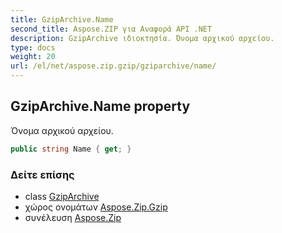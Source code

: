 ```yaml
---
title: GzipArchive.Name
second_title: Aspose.ZIP για Αναφορά API .NET
description: GzipArchive ιδιοκτησία. Όνομα αρχικού αρχείου.
type: docs
weight: 20
url: /el/net/aspose.zip.gzip/gziparchive/name/
---
```

## GzipArchive.Name property

Όνομα αρχικού αρχείου.

```csharp
public string Name { get; }
```

### Δείτε επίσης

* class [GzipArchive](../)
* χώρος ονομάτων [Aspose.Zip.Gzip](../../gziparchive/)
* συνέλευση [Aspose.Zip](../../../)


